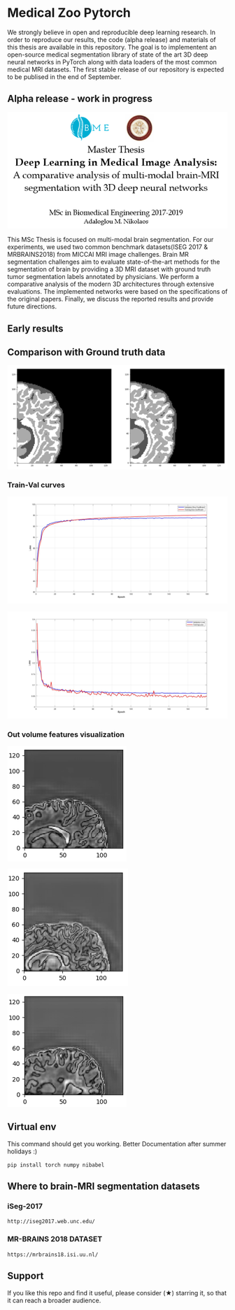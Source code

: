 # Medical Zoo Pytorch
We strongly believe in open and reproducible deep learning research. In order to reproduce our results, the code (alpha release) and materials of this thesis are available in this repository. The goal is to implementent an open-source medical segmentation library of state of the art 3D deep neural networks in PyTorch along with data loaders of the most common medical MRI datasets. The first stable release of our repository is expected to be publised in the end of September. 

## Alpha release - work in progress
![Alt text](./figs/intro.png?raw=true "title")

This MSc Thesis is focused on multi-modal brain segmentation.   For our experiments, we used two common benchmark datasets(ISEG 2017 & MRBRAINS2018) from MICCAI MRI image challenges. Brain MR segmentation challenges aim to evaluate state-of-the-art methods for the segmentation of brain by providing a 3D MRI dataset with ground truth tumor segmentation labels annotated by physicians. We perform a comparative analysis of the modern 3D architectures through extensive evaluations. The implemented networks were based on the specifications of the original papers. Finally, we discuss the reported results and provide future directions.

## Early results

## Comparison with Ground truth data
![Alt text](./comparison.png?raw=true "Dice coeff.")


### Train-Val curves
![Alt text](./figs/unet_3d_dice_coeff.jpg?raw=true "Dice coeff.")


![Alt text](./figs/unet_3d_loss.jpg?raw=true "Dice loss")

### Out volume features visualization
![Alt text](./figs/a1.png?raw=true "Slice viz")

![Alt text](./figs/a2.png?raw=true "Slice viz")

![Alt text](./figs/a3.png?raw=true "Slice viz")

## Virtual env
This command should get you working. Better Documentation after summer holidays :)
```
pip install torch numpy nibabel
```

## Where to brain-MRI segmentation datasets

### iSeg-2017
```
http://iseg2017.web.unc.edu/
```
### MR-BRAINS 2018 DATASET
```
https://mrbrains18.isi.uu.nl/
```


## Support 

If you like this repo and find it useful, please consider (★) starring it, so that it can reach a broader audience.
